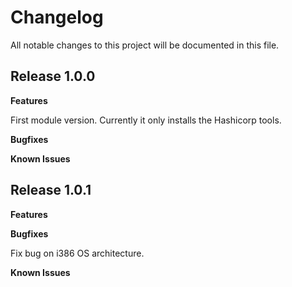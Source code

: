 # Changelog

All notable changes to this project will be documented in this file.

## Release 1.0.0

**Features**

First module version. Currently it only installs the Hashicorp tools.

**Bugfixes**

**Known Issues**

## Release 1.0.1

**Features**

**Bugfixes**

Fix bug on i386 OS architecture.

**Known Issues**
